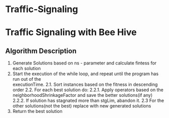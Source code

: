 # Traffic-Signaling
# Traffic Signaling with Bee Hive
## Algorithm Description

1. Generate Solutions based on ns - parameter and calculate fintess for each solution
2. Start the execution of the while loop, and repeat until the program has run out of the  
    executionTime.
   2.1. Sort instances based on the fitness in descending order
   2.2. For each best solution do:
   2.2.1. Apply operators based on the neighborhoodShrinkageFactor and save the better solutions(if          any)
   2.2.2. If solution has stagnated more than stgLim, abandon it.
   2.3 For the other solutions(not the best) replace with new generated solutions
3. Return the best solution
 
